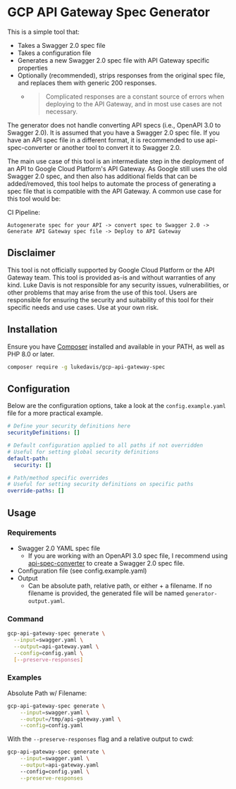 # GCP API Gateway Spec Generator

This is a simple tool that:

- Takes a Swagger 2.0 spec file
- Takes a configuration file
- Generates a new Swagger 2.0 spec file with API Gateway specific properties
- Optionally (recommended), strips responses from the original spec file, and replaces them with generic 200 responses.
    - >Complicated responses are a constant source of errors when deploying to the API Gateway, and in most use cases are not necessary.

The generator does not handle converting API specs (i.e., OpenAPI 3.0 to Swagger 2.0). It is assumed that you have a Swagger 2.0 spec file. If you have an API spec file in a different format, it is recommended to use api-spec-converter or another tool to convert it to Swagger 2.0.

The main use case of this tool is an intermediate step in the deployment of an API to Google Cloud Platform's API Gateway. As Google still uses the old Swagger 2.0 spec, and then also has additional fields that can be added/removed, this tool helps to automate the process of generating a spec file that is compatible with the API Gateway. A common use case for this tool would be:

CI Pipeline:
```
Autogenerate spec for your API -> convert spec to Swagger 2.0 -> Generate API Gateway spec file -> Deploy to API Gateway
```

## Disclaimer

This tool is not officially supported by Google Cloud Platform or the API Gateway team. This tool is provided as-is and without warranties of any kind. Luke Davis is not responsible for any security issues, vulnerabilities, or other problems that may arise from the use of this tool. Users are responsible for ensuring the security and suitability of this tool for their specific needs and use cases. Use at your own risk.

## Installation

Ensure you have [Composer](https://getcomposer.org/) installed and available in your PATH, as well as PHP 8.0 or later.

```bash
composer require -g lukedavis/gcp-api-gateway-spec
```

## Configuration

Below are the configuration options, take a look at the `config.example.yaml` file for a more practical example.

```yaml
# Define your security definitions here
securityDefinitions: []

# Default configuration applied to all paths if not overridden
# Useful for setting global security definitions
default-path:
  security: []

# Path/method specific overrides
# Useful for setting security definitions on specific paths
override-paths: []
```

## Usage

### Requirements

- Swagger 2.0 YAML spec file
    - If you are working with an OpenAPI 3.0 spec file, I recommend using [api-spec-converter](https://github.com/LucyBot-Inc/api-spec-converter) to create a Swagger 2.0 spec file.
- Configuration file (see config.example.yaml)
- Output
  - Can be absolute path, relative path, or either + a filename. If no filename is provided, the generated file will be named `generator-output.yaml`.

### Command

```bash
gcp-api-gateway-spec generate \
  --input=swagger.yaml \
  --output=api-gateway.yaml \
  --config=config.yaml \
  [--preserve-responses]
```

### Examples

Absolute Path w/ Filename:
```bash
gcp-api-gateway-spec generate \
    --input=swagger.yaml \
    --output=/tmp/api-gateway.yaml \
    --config=config.yaml
```

With the `--preserve-responses` flag and a relative output to cwd:

```bash
gcp-api-gateway-spec generate \
    --input=swagger.yaml \
    --output=api-gateway.yaml
    --config=config.yaml \
    --preserve-responses
```
